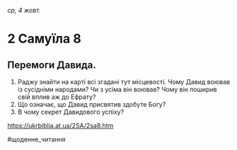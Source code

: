 
_ср, 4 жовт._

# 2 Самуїла 8

## Перемоги Давида.
1. Раджу знайти на карті всі згадані тут місцевості. Чому Давид воював із сусідніми народами? Чи з усіма він воював? Чому він поширив свій вплив аж до Ефрату?
2. Що означає, що Давид присвятив здобуте Богу?
3. В чому секрет Давидового успіху?

https://ukrbiblia.at.ua/2SA/2sa8.htm 

#щоденне_читання

